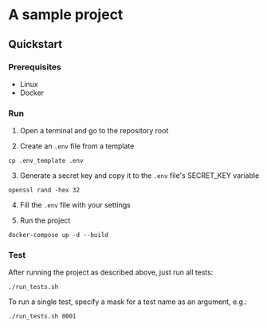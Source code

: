 # A sample project

## Quickstart

### Prerequisites

* Linux
* Docker

### Run

1. Open a terminal and go to the repository root

2. Create an `.env` file from a template
```
cp .env_template .env
```

3. Generate a secret key and copy it to the `.env` file's SECRET_KEY variable
```
openssl rand -hex 32
```

4. Fill the `.env` file with your settings

5. Run the project
```
docker-compose up -d --build
```

### Test

After running the project as described above, just run all tests:

```
./run_tests.sh
```

To run a single test, specify a mask for a test name as an argument, e.g.:
```
./run_tests.sh 0001
```
